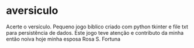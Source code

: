 # aversiculo
Acerte o versículo. Pequeno jogo bíblico criado com python tkinter e file txt para persistência de dados. Este jogo teve atenção e contributo da minha então noiva hoje minha esposa Rosa S. Fortuna
